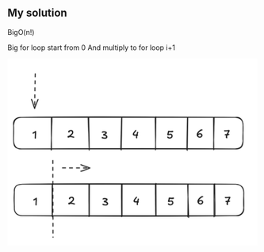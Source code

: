 ## My solution

BigO(n!) 

Big for loop start from 0 
And multiply to for loop i+1

![my_solution](my-solution.png)
